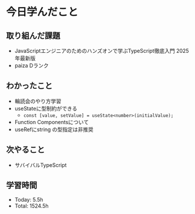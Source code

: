 # 今日学んだこと
## 取り組んだ課題
- JavaScriptエンジニアのためのハンズオンで学ぶTypeScript徹底入門 2025年最新版
- paiza Dランク
## わかったこと
- 輪読会のやり方学習
- useStateに型制約ができる
    - `const [value, setValue] = useState<number>(initialValue);`
- Function Componentsについて
- useRefにstring の型指定は非推奨
## 次やること
- サバイバルTypeScript
## 学習時間
- Today: 5.5h
- Total: 1524.5h